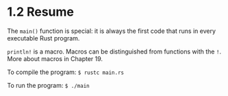 # 1.2 Resume

The `main()` function is special: it is always the first code that runs in every executable Rust program.

`println!` is a macro. Macros can be distinguished from functions with the `!`. More about macros in Chapter 19.

To compile the program:
`$ rustc main.rs`

To run the program:
`$ ./main`
